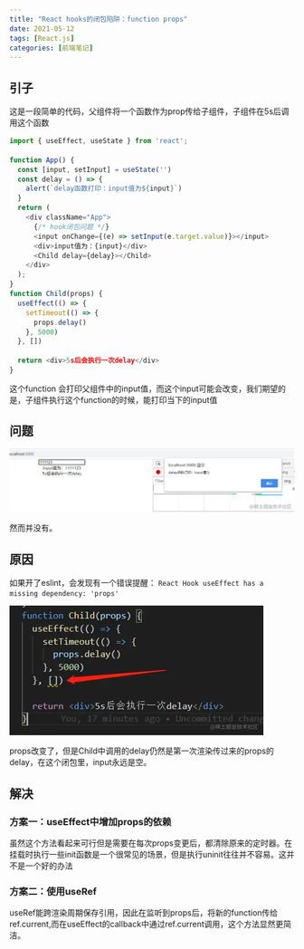 ```yaml
---
title: "React hooks的闭包陷阱：function props"
date: 2021-05-12
tags: [React.js]
categories: [前端笔记]
---
```


引子
--

这是一段简单的代码，父组件将一个函数作为prop传给子组件，子组件在5s后调用这个函数

```javascript
import { useEffect, useState } from 'react';

function App() {
  const [input, setInput] = useState('')
  const delay = () => {
    alert(`delay函数打印：input值为${input}`)
  }
  return (
    <div className="App">
      {/* hook闭包问题 */}
      <input onChange={(e) => setInput(e.target.value)}></input>
      <div>input值为：{input}</div>
      <Child delay={delay}></Child>
    </div>
  );
}
function Child(props) {
  useEffect(() => {
    setTimeout(() => {
      props.delay()
    }, 5000)
  }, [])
 
  return <div>5s后会执行一次delay</div>
}
```

这个function 会打印父组件中的input值，而这个input可能会改变，我们期望的是，子组件执行这个function的时候，能打印当下的input值

问题
--

![image.png](../imgs/07830b476af641af90b3934713ad04c1.png)

然而并没有。

原因
--

如果开了eslint，会发现有一个错误提醒： `React Hook useEffect has a missing dependency: 'props'`

![image.png](../imgs/566bb1081f7a4747a00139f8e144116e.png)

props改变了，但是Child中调用的delay仍然是第一次渲染传过来的props的delay，在这个闭包里，input永远是空。

解决
--

### 方案一：useEffect中增加props的依赖

虽然这个方法看起来可行但是需要在每次props变更后，都清除原来的定时器。在挂载时执行一些init函数是一个很常见的场景，但是执行uninit往往并不容易。这并不是一个好的办法

### 方案二：使用useRef

useRef能跨渲染周期保存引用，因此在监听到props后，将新的function传给ref.current,而在useEffect的callback中通过ref.current调用，这个方法显然更简洁。